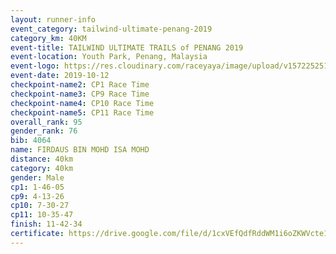 ```yaml
---
layout: runner-info 
event_category: tailwind-ultimate-penang-2019 
category_km: 40KM 
event-title: TAILWIND ULTIMATE TRAILS of PENANG 2019 
event-location: Youth Park, Penang, Malaysia 
event-logo: https://res.cloudinary.com/raceyaya/image/upload/v1572252513/logo/utop-2019_h9tzys.jpg 
event-date: 2019-10-12 
checkpoint-name2: CP1 Race Time 
checkpoint-name3: CP9 Race Time 
checkpoint-name4: CP10 Race Time 
checkpoint-name5: CP11 Race Time 
overall_rank: 95
gender_rank: 76
bib: 4064
name: FIRDAUS BIN MOHD ISA MOHD
distance: 40km
category: 40km
gender: Male
cp1: 1-46-05
cp9: 4-13-26
cp10: 7-30-27
cp11: 10-35-47
finish: 11-42-34
certificate: https://drive.google.com/file/d/1cxVEfQdfRddWM1i6oZKWVcte1shq9Z8K/view?usp=sharing
---
```


